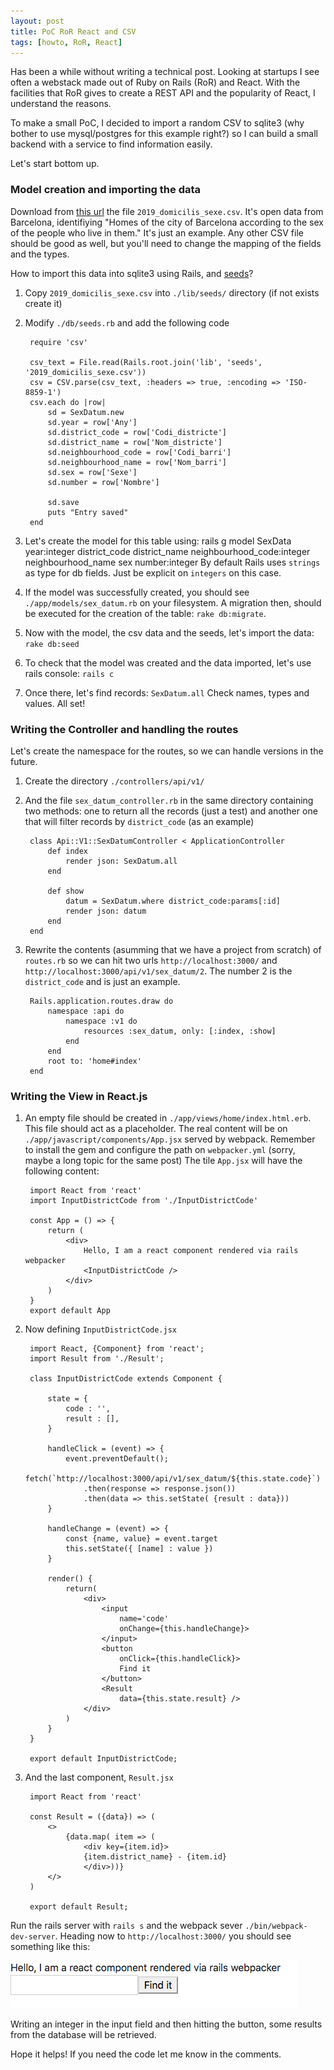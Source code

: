 ```yaml
---
layout: post
title: PoC RoR React and CSV
tags: [howto, RoR, React]
---
```


Has been a while without writing a technical post. Looking at startups I see often a webstack made out of Ruby on Rails (RoR) and React. With the facilities that RoR gives to create a REST API and the popularity of React, I understand the reasons.

To make a small PoC, I decided to import a random CSV to sqlite3 (why bother to use mysql/postgres for this example right?) so I can build a small backend with a service to find information easily.

Let's start bottom up.

### Model creation and importing the data

Download from [this url](https://opendata-ajuntament.barcelona.cat/data/en/dataset/est-padro-domicilis-sexe/resource/39106a1d-de6d-4fb1-a39c-261c472a7c8) the file `2019_domicilis_sexe.csv`. It's open data from Barcelona, identifiying "Homes of the city of Barcelona according to the sex of the people who live in them." It's just an example. Any other CSV file should be good as well, but you'll need to change the mapping of the fields and the types.

How to import this data into sqlite3 using Rails, and [seeds](https://edgeguides.rubyonrails.org/active_record_migrations.html#migrations-and-seed-data)?

1. Copy `2019_domicilis_sexe.csv` into `./lib/seeds/` directory (if not exists create it)
2. Modify `./db/seeds.rb` and add the following code

        require 'csv'

        csv_text = File.read(Rails.root.join('lib', 'seeds', '2019_domicilis_sexe.csv'))
        csv = CSV.parse(csv_text, :headers => true, :encoding => 'ISO-8859-1')
        csv.each do |row|
            sd = SexDatum.new
            sd.year = row['Any']
            sd.district_code = row['Codi_districte']
            sd.district_name = row['Nom_districte']
            sd.neighbourhood_code = row['Codi_barri']
            sd.neighbourhood_name = row['Nom_barri']
            sd.sex = row['Sexe']
            sd.number = row['Nombre']
            
            sd.save
            puts "Entry saved"
        end

3. Let's create the model for this table using:
        rails g model SexData year:integer district_code district_name neighbourhood_code:integer neighbourhood_name sex number:integer
By default Rails uses `strings` as type for db fields. Just be explicit on `integers` on this case.
4. If the model was successfully created, you should see `./app/models/sex_datum.rb` on your filesystem. A migration then, should be executed for the creation of the table: `rake db:migrate`.
5. Now with the model, the csv data and the seeds, let's import the data: `rake db:seed`
6. To check that the model was created and the data imported, let's use rails console: `rails c`
7. Once there, let's find records: `SexDatum.all` Check names, types and values. All set!

### Writing the Controller and handling the routes

Let's create the namespace for the routes, so we can handle versions in the future.

1. Create the directory `./controllers/api/v1/`
2. And the file `sex_datum_controller.rb` in the same directory containing two methods: one to return all the records (just a test) and another one that will filter records by `district_code` (as an example)

        class Api::V1::SexDatumController < ApplicationController
            def index
                render json: SexDatum.all
            end

            def show
                datum = SexDatum.where district_code:params[:id]
                render json: datum
            end
        end

3. Rewrite the contents (asumming that we have a project from scratch) of `routes.rb` so we can hit two urls
`http://localhost:3000/` and `http://localhost:3000/api/v1/sex_datum/2`. The number 2 is the `district_code` and is just an example.

        Rails.application.routes.draw do
            namespace :api do 
                namespace :v1 do 
                    resources :sex_datum, only: [:index, :show]
                end 
            end 
            root to: 'home#index'
        end


### Writing the View in React.js

1. An empty file should be created in `./app/views/home/index.html.erb`. This file should act as a placeholder. The real content will be on `./app/javascript/components/App.jsx` served by webpack. Remember to install the gem and configure the path on `webpacker.yml` (sorry, maybe a long topic for the same post) The tile `App.jsx` will have the following content:

        import React from 'react'
        import InputDistrictCode from './InputDistrictCode'

        const App = () => {
            return (
                <div>
                    Hello, I am a react component rendered via rails webpacker
                    <InputDistrictCode />
                </div>
            )
        }
        export default App

3. Now defining `InputDistrictCode.jsx`

        import React, {Component} from 'react';
        import Result from './Result';

        class InputDistrictCode extends Component {

            state = {
                code : '',
                result : [],
            }

            handleClick = (event) => {
                event.preventDefault();
                fetch(`http://localhost:3000/api/v1/sex_datum/${this.state.code}`)
                    .then(response => response.json())
                    .then(data => this.setState( {result : data}))
            }

            handleChange = (event) => {
                const {name, value} = event.target
                this.setState({ [name] : value })
            }

            render() {
                return(
                    <div>
                        <input
                            name='code'
                            onChange={this.handleChange}>
                        </input>
                        <button
                            onClick={this.handleClick}>
                            Find it
                        </button>
                        <Result
                            data={this.state.result} />
                    </div>
                )
            }
        }

        export default InputDistrictCode;

4. And the last component, `Result.jsx`

        import React from 'react'

        const Result = ({data}) => (
            <>
                {data.map( item => (
                    <div key={item.id}>
                    {item.district_name} - {item.id}
                    </div>))}
            </>
        )

        export default Result;

Run the rails server with `rails s` and the webpack sever `./bin/webpack-dev-server`. Heading now to `http://localhost:3000/` you should see something like this:

<img src="/images/2019/2019-08-07-form.png" alt="Simple form in React and RoR" class="center" />

Writing an integer in the input field and then hitting the button, some results from the database will be retrieved.

Hope it helps! If you need the code let me know in the comments.
